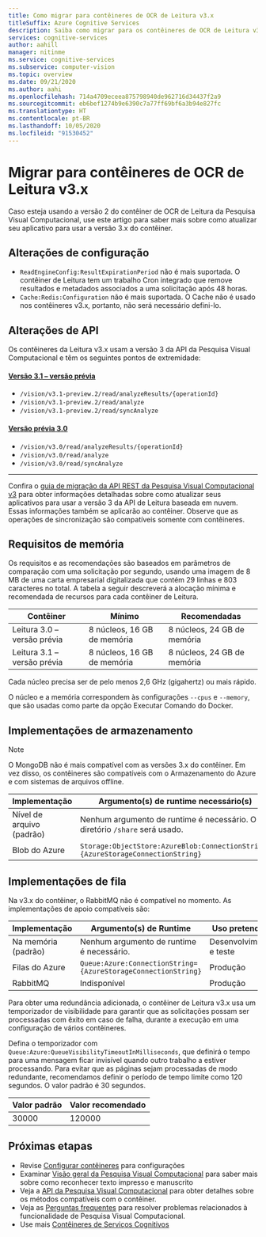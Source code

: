 ```yaml
---
title: Como migrar para contêineres de OCR de Leitura v3.x
titleSuffix: Azure Cognitive Services
description: Saiba como migrar para os contêineres de OCR de Leitura v3
services: cognitive-services
author: aahill
manager: nitinme
ms.service: cognitive-services
ms.subservice: computer-vision
ms.topic: overview
ms.date: 09/21/2020
ms.author: aahi
ms.openlocfilehash: 714a4709eceea875798940de962716d34437f2a9
ms.sourcegitcommit: eb6bef1274b9e6390c7a77ff69bf6a3b94e827fc
ms.translationtype: HT
ms.contentlocale: pt-BR
ms.lasthandoff: 10/05/2020
ms.locfileid: "91530452"
---
```

# <a name="migrate-to-the-read-v3x-ocr-containers"></a>Migrar para contêineres de OCR de Leitura v3.x

Caso esteja usando a versão 2 do contêiner de OCR de Leitura da Pesquisa Visual Computacional, use este artigo para saber mais sobre como atualizar seu aplicativo para usar a versão 3.x do contêiner. 


## <a name="configuration-changes"></a>Alterações de configuração

* `ReadEngineConfig:ResultExpirationPeriod` não é mais suportada. O contêiner de Leitura tem um trabalho Cron integrado que remove resultados e metadados associados a uma solicitação após 48 horas.
* `Cache:Redis:Configuration` não é mais suportada. O Cache não é usado nos contêineres v3.x, portanto, não será necessário defini-lo.

## <a name="api-changes"></a>Alterações de API

Os contêineres da Leitura v3.x usam a versão 3 da API da Pesquisa Visual Computacional e têm os seguintes pontos de extremidade:

#### <a name="version-31-preview"></a>[Versão 3.1 – versão prévia](#tab/version-3-1)

* `/vision/v3.1-preview.2/read/analyzeResults/{operationId}`
* `/vision/v3.1-preview.2/read/analyze`
* `/vision/v3.1-preview.2/read/syncAnalyze`

#### <a name="version-30-preview"></a>[Versão prévia 3.0](#tab/version-3)

* `/vision/v3.0/read/analyzeResults/{operationId}`
* `/vision/v3.0/read/analyze`
* `/vision/v3.0/read/syncAnalyze`

---

Confira o [guia de migração da API REST da Pesquisa Visual Computacional v3](https://docs.microsoft.com/azure/cognitive-services/computer-vision/upgrade-api-versions) para obter informações detalhadas sobre como atualizar seus aplicativos para usar a versão 3 da API de Leitura baseada em nuvem. Essas informações também se aplicarão ao contêiner. Observe que as operações de sincronização são compatíveis somente com contêineres.

## <a name="memory-requirements"></a>Requisitos de memória

Os requisitos e as recomendações são baseados em parâmetros de comparação com uma solicitação por segundo, usando uma imagem de 8 MB de uma carta empresarial digitalizada que contém 29 linhas e 803 caracteres no total. A tabela a seguir descreverá a alocação mínima e recomendada de recursos para cada contêiner de Leitura.

|Contêiner  |Mínimo | Recomendadas  |
|---------|---------|------|
|Leitura 3.0 – versão prévia     | 8 núcleos, 16 GB de memória         | 8 núcleos, 24 GB de memória
|Leitura 3.1 – versão prévia | 8 núcleos, 16 GB de memória         | 8 núcleos, 24 GB de memória

Cada núcleo precisa ser de pelo menos 2,6 GHz (gigahertz) ou mais rápido.

O núcleo e a memória correspondem às configurações `--cpus` e `--memory`, que são usadas como parte da opção Executar Comando do Docker.

## <a name="storage-implementations"></a>Implementações de armazenamento

>[!NOTE]
> O MongoDB não é mais compatível com as versões 3.x do contêiner. Em vez disso, os contêineres são compatíveis com o Armazenamento do Azure e com sistemas de arquivos offline.

| Implementação |  Argumento(s) de runtime necessário(s) |
|---------|---------|
|Nível de arquivo (padrão)   | Nenhum argumento de runtime é necessário. O diretório `/share` será usado. |
|Blob do Azure | `Storage:ObjectStore:AzureBlob:ConnectionString={AzureStorageConnectionString}` |

## <a name="queue-implementations"></a>Implementações de fila

Na v3.x do contêiner, o RabbitMQ não é compatível no momento. As implementações de apoio compatíveis são:

| Implementação | Argumento(s) de Runtime | Uso pretendido |
|---------|---------|-------|
| Na memória (padrão) | Nenhum argumento de runtime é necessário. | Desenvolvimento e teste |
| Filas do Azure | `Queue:Azure:ConnectionString={AzureStorageConnectionString}` | Produção |
| RabbitMQ  | Indisponível | Produção |

Para obter uma redundância adicionada, o contêiner de Leitura v3.x usa um temporizador de visibilidade para garantir que as solicitações possam ser processadas com êxito em caso de falha, durante a execução em uma configuração de vários contêineres. 

Defina o temporizador com `Queue:Azure:QueueVisibilityTimeoutInMilliseconds`, que definirá o tempo para uma mensagem ficar invisível quando outro trabalho a estiver processando. Para evitar que as páginas sejam processadas de modo redundante, recomendamos definir o período de tempo limite como 120 segundos. O valor padrão é 30 segundos.

| Valor padrão | Valor recomendado |
|---------|---------|
| 30000 |   120000 |


## <a name="next-steps"></a>Próximas etapas

* Revise [Configurar contêineres](computer-vision-resource-container-config.md) para configurações
* Examinar [Visão geral da Pesquisa Visual Computacional](overview.md) para saber mais sobre como reconhecer texto impresso e manuscrito
* Veja a [API da Pesquisa Visual Computacional](//westus.dev.cognitive.microsoft.com/docs/services/5adf991815e1060e6355ad44/operations/56f91f2e778daf14a499e1fa) para obter detalhes sobre os métodos compatíveis com o contêiner.
* Veja as [Perguntas frequentes](FAQ.md) para resolver problemas relacionados à funcionalidade de Pesquisa Visual Computacional.
* Use mais [Contêineres de Serviços Cognitivos](../cognitive-services-container-support.md)
